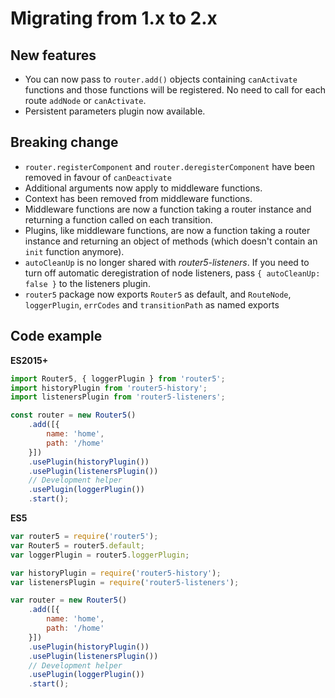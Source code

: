 # Migrating from 1.x to 2.x


## New features

* You can now pass to `router.add()` objects containing `canActivate` functions and those functions will be registered. No need to call for each route `addNode` or `canActivate`.
* Persistent parameters plugin now available.

## Breaking change

* `router.registerComponent` and `router.deregisterComponent` have been removed in favour of `canDeactivate`
* Additional arguments now apply to middleware functions.
* Context has been removed from middleware functions.
* Middleware functions are now a function taking a router instance and returning a function called on each transition.
* Plugins, like middleware functions, are now a function taking a router instance and returning an object of methods (which doesn't contain an `init` function anymore).
* `autoCleanUp` is no longer shared with _router5-listeners_. If you need to turn off automatic deregistration of node listeners, pass `{ autoCleanUp: false }` to the listeners plugin.
* `router5` package now exports `Router5` as default, and `RouteNode`, `loggerPlugin`, `errCodes` and `transitionPath` as named exports

## Code example

__ES2015+__

```javascript
import Router5, { loggerPlugin } from 'router5';
import historyPlugin from 'router5-history';
import listenersPlugin from 'router5-listeners';

const router = new Router5()
    .add([{
        name: 'home',
        path: '/home'
    }])
    .usePlugin(historyPlugin())
    .usePlugin(listenersPlugin())
    // Development helper
    .usePlugin(loggerPlugin())
    .start();
```

__ES5__

```javascript
var router5 = require('router5');
var Router5 = router5.default;
var loggerPlugin = router5.loggerPlugin;

var historyPlugin = require('router5-history');
var listenersPlugin = require('router5-listeners');

var router = new Router5()
    .add([{
        name: 'home',
        path: '/home'
    }])
    .usePlugin(historyPlugin())
    .usePlugin(listenersPlugin())
    // Development helper
    .usePlugin(loggerPlugin())
    .start();
```
